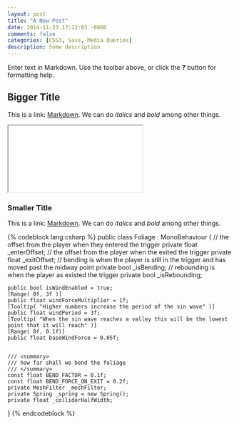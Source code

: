 ```yaml
---
layout: post
title: "A New Post"
date: 2014-11-23 17:12:03 -0800
comments: false
categories: [CSS3, Sass, Media Queries]
description: Some description
---
```



Enter text in Markdown. Use the toolbar above, or click the **?** button for formatting help.

<!-- more -->


## Bigger Title
This is a link: [Markdown](http://daringfireball.net/projects/markdown/). We can do *italics* and _bold_ among other things.


<iframe src="//www.youtube.com/embed/iWxIM9U5gHo" allowfullscreen></iframe>


### Smaller Title
This is a link: [Markdown](http://daringfireball.net/projects/markdown/). We can do *italics* and _bold_ among other things.


{% codeblock lang:csharp %}
public class Foliage : MonoBehaviour
{
	// the offset from the player when they entered the trigger
	private float _enterOffset;
	// the offset from the player when the exited the trigger
	private float _exitOffset;
	// bending is when the player is still in the trigger and has moved past the midway point
	private bool _isBending;
	// rebounding is when the player as existed the trigger
	private bool _isRebounding;

	public bool isWindEnabled = true;
	[Range( 0f, 3f )]
	public float windForceMultiplier = 1f;
	[Tooltip( "Higher numbers increase the period of the sin wave" )]
	public float windPeriod = 3f;
	[Tooltip( "When the sin wave reaches a valley this will be the lowest point that it will reach" )]
	[Range( 0f, 0.1f)]
	public float baseWindForce = 0.05f;


	/// <summary>
	/// how far shall we bend the foliage
	/// </summary>
	const float BEND_FACTOR = 0.1f;
	const float BEND_FORCE_ON_EXIT = 0.2f;
	private MeshFilter _meshFilter;
	private Spring _spring = new Spring();
	private float _colliderHalfWidth;
}
{% endcodeblock %}